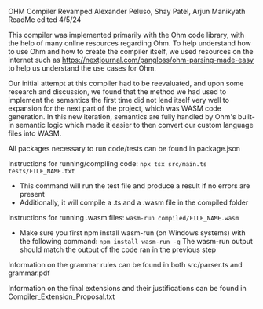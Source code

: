 OHM Compiler Revamped
Alexander Peluso, Shay Patel, Arjun Manikyath
ReadMe edited 4/5/24

This compiler was implemented primarily with the Ohm code library, with the help
of many online resources regarding Ohm.
To help understand how to use Ohm and how to create the compiler itself, we used resources on the internet such as https://nextjournal.com/pangloss/ohm-parsing-made-easy to help us understand the use cases for Ohm.

Our initial attempt at this compiler had to be reevaluated, and upon some research
and discussion, we found that the method we had used to implement the semantics
the first time did not lend itself very well to expansion for the next part of
the project, which was WASM code generation. In this new iteration, semantics
are fully handled by Ohm's built-in semantic logic which made it easier
to then convert our custom language files into WASM.

All packages necessary to run code/tests can be found in package.json

Instructions for running/compiling code:
`npx tsx src/main.ts tests/FILE_NAME.txt`
- This command will run the test file and produce a result if no errors are present
- Additionally, it will compile a .ts and a .wasm file in the compiled folder

Instructions for running .wasm files:
`wasm-run compiled/FILE_NAME.wasm`
- Make sure you first npm install wasm-run (on Windows systems) with the following command:
`npm install wasm-run -g`
The wasm-run output should match the output of the code ran in the previous step

Information on the grammar rules can be found in both src/parser.ts and grammar.pdf

Information on the final extensions and their justifications can be found in Compiler_Extension_Proposal.txt
